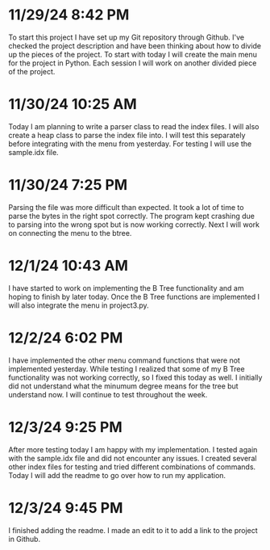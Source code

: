 # 11/29/24 8:42 PM
To start this project I have set up my Git repository through Github. I've checked the project description and have been thinking about how to divide up the pieces of the project. To start with today I will create the main menu for the project in Python. Each session I will work on another divided piece of the project.

# 11/30/24 10:25 AM
Today I am planning to write a parser class to read the index files. I will also create a heap class to parse the index file into. I will test this separately before integrating with the menu from yesterday. For testing I will use the sample.idx file.

# 11/30/24 7:25 PM 
Parsing the file was more difficult than expected. It took a lot of time to parse the bytes in the right spot correctly. The program kept crashing due to parsing into the wrong spot but is now working correctly. Next I will work on connecting the menu to the btree.

# 12/1/24 10:43 AM
I have started to work on implementing the B Tree functionality and am hoping to finish by later today. Once the B Tree functions are implemented I will also integrate the menu in project3.py.

# 12/2/24 6:02 PM
I have implemented the other menu command functions that were not implemented yesterday. While testing I realized that some of my B Tree functionality was not working correctly, so I fixed this today as well. I initially did not understand what the minumum degree means for the tree but understand now. I will continue to test throughout the week.

# 12/3/24 9:25 PM
After more testing today I am happy with my implementation. I tested again with the sample.idx file and did not encounter any issues. I created several other index files for testing and tried different combinations of commands. Today I will add the readme to go over how to run my application.

# 12/3/24 9:45 PM
I finished adding the readme. I made an edit to it to add a link to the project in Github. 